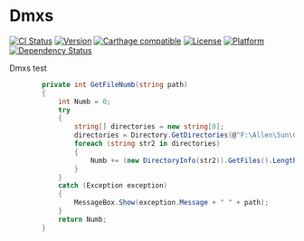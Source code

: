 # Dmxs

[![CI Status](http://img.shields.io/travis/maxep/MXSegmentedPager.svg?style=flat)](https://travis-ci.org/maxep/MXSegmentedPager)
[![Version](https://img.shields.io/cocoapods/v/MXSegmentedPager.svg?style=flat)](http://cocoadocs.org/docsets/MXSegmentedPager)
[![Carthage compatible](https://img.shields.io/badge/Carthage-compatible-4BC51D.svg?style=flat)](https://github.com/Carthage/Carthage)
[![License](https://img.shields.io/cocoapods/l/MXSegmentedPager.svg?style=flat)](http://cocoadocs.org/docsets/MXSegmentedPager)
[![Platform](https://img.shields.io/cocoapods/p/MXSegmentedPager.svg?style=flat)](http://cocoadocs.org/docsets/MXSegmentedPager)
[![Dependency Status](https://www.versioneye.com/objective-c/mxsegmentedpager/1.0/badge.svg)](https://www.versioneye.com/objective-c/mxsegmentedpager)

Dmxs test
>
``` C#
        private int GetFileNumb(string path)
        {
            int Numb = 0;
            try
            {
                string[] directories = new string[0];
                directories = Directory.GetDirectories(@"F:\Allen\Sun\Com");
                foreach (string str2 in directories)
                {
                    Numb += (new DirectoryInfo(str2)).GetFiles().Length;
                }
            }
            catch (Exception exception)
            {
                MessageBox.Show(exception.Message + " " + path);
            }
            return Numb;
        }
```
>
